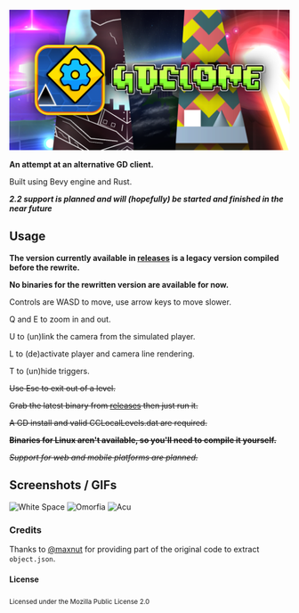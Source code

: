 ![Banner](assets/branding/banner.png)

**An attempt at an alternative GD client.**

Built using Bevy engine and Rust.

***2.2 support is planned and will (hopefully) be started and finished in the near future***

## Usage

**The version currently available in [releases](https://github.com/opstic/gdclone/releases) is a legacy version compiled
before the rewrite.**

**No binaries for the rewritten version are available for now.**

Controls are WASD to move, use arrow keys to move slower.

Q and E to zoom in and out.

U to (un)link the camera from the simulated player.

L to (de)activate player and camera line rendering.

T to (un)hide triggers.

~~Use Esc to exit out of a level.~~

~~Grab the latest binary from [releases](https://github.com/opstic/gdclone/releases) then just run it.~~

~~A GD install and valid CCLocalLevels.dat are required.~~

~~**Binaries for Linux aren't available, so you'll need to compile it yourself.**~~

~~*Support for web and mobile platforms are planned.*~~

## Screenshots / GIFs

![White Space](assets/screenshots/whitespace.gif)
![Omorfia](assets/screenshots/omorfia.gif)
![Acu](assets/screenshots/acu.gif)

### Credits

Thanks to [@maxnut](https://github.com/maxnut) for providing part of the original code to extract `object.json`.

#### License

<sub>
Licensed under the Mozilla Public License 2.0
</sub>